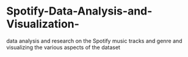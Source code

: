 # Spotify-Data-Analysis-and-Visualization-
 data analysis and research on the Spotify music tracks and genre and visualizing the various aspects of the dataset
